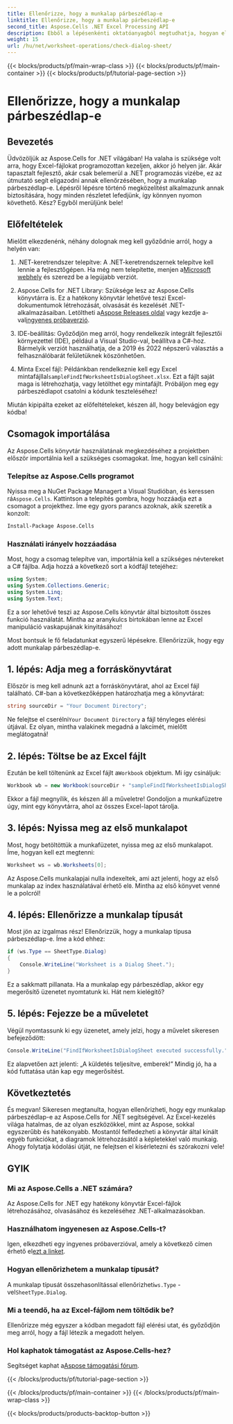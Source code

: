 ```yaml
---
title: Ellenőrizze, hogy a munkalap párbeszédlap-e
linktitle: Ellenőrizze, hogy a munkalap párbeszédlap-e
second_title: Aspose.Cells .NET Excel Processing API
description: Ebből a lépésenkénti oktatóanyagból megtudhatja, hogyan ellenőrizheti, hogy egy munkalap párbeszédlap-e az Aspose.Cells for .NET használatával.
weight: 15
url: /hu/net/worksheet-operations/check-dialog-sheet/
---
```


{{< blocks/products/pf/main-wrap-class >}}
{{< blocks/products/pf/main-container >}}
{{< blocks/products/pf/tutorial-page-section >}}

# Ellenőrizze, hogy a munkalap párbeszédlap-e

## Bevezetés

Üdvözöljük az Aspose.Cells for .NET világában! Ha valaha is szüksége volt arra, hogy Excel-fájlokat programozottan kezeljen, akkor jó helyen jár. Akár tapasztalt fejlesztő, akár csak belemerül a .NET programozás vizébe, ez az útmutató segít eligazodni annak ellenőrzésében, hogy a munkalap párbeszédlap-e. Lépésről lépésre történő megközelítést alkalmazunk annak biztosítására, hogy minden részletet lefedjünk, így könnyen nyomon követhető. Kész? Egyből merüljünk bele!

## Előfeltételek

Mielőtt elkezdenénk, néhány dolognak meg kell győződnie arról, hogy a helyén van:

1.  .NET-keretrendszer telepítve: A .NET-keretrendszernek telepítve kell lennie a fejlesztőgépen. Ha még nem telepítette, menjen a[Microsoft webhely](https://dotnet.microsoft.com/download) és szerezd be a legújabb verziót.

2.  Aspose.Cells for .NET Library: Szüksége lesz az Aspose.Cells könyvtárra is. Ez a hatékony könyvtár lehetővé teszi Excel-dokumentumok létrehozását, olvasását és kezelését .NET-alkalmazásaiban. Letöltheti a[Aspose Releases oldal](https://releases.aspose.com/cells/net/) vagy kezdje a-val[ingyenes próbaverzió](https://releases.aspose.com/).

3. IDE-beállítás: Győződjön meg arról, hogy rendelkezik integrált fejlesztői környezettel (IDE), például a Visual Studio-val, beállítva a C#-hoz. Bármelyik verziót használhatja, de a 2019 és 2022 népszerű választás a felhasználóbarát felületüknek köszönhetően.

4.  Minta Excel fájl: Példánkban rendelkeznie kell egy Excel mintafájllal`sampleFindIfWorksheetIsDialogSheet.xlsx`. Ezt a fájlt saját maga is létrehozhatja, vagy letölthet egy mintafájlt. Próbáljon meg egy párbeszédlapot csatolni a kódunk teszteléséhez!

Miután kipipálta ezeket az előfeltételeket, készen áll, hogy belevágjon egy kódba!

## Csomagok importálása

Az Aspose.Cells könyvtár használatának megkezdéséhez a projektben először importálnia kell a szükséges csomagokat. Íme, hogyan kell csinálni:

### Telepítse az Aspose.Cells programot

 Nyissa meg a NuGet Package Managert a Visual Studióban, és keressen rá`Aspose.Cells`. Kattintson a telepítés gombra, hogy hozzáadja ezt a csomagot a projekthez. Íme egy gyors parancs azoknak, akik szeretik a konzolt:

```bash
Install-Package Aspose.Cells
```

### Használati irányelv hozzáadása

Most, hogy a csomag telepítve van, importálnia kell a szükséges névtereket a C# fájlba. Adja hozzá a következő sort a kódfájl tetejéhez:

```csharp
using System;
using System.Collections.Generic;
using System.Linq;
using System.Text;
```

Ez a sor lehetővé teszi az Aspose.Cells könyvtár által biztosított összes funkció használatát. Mintha az aranykulcs birtokában lenne az Excel manipuláció vaskapujának kinyitásához!

Most bontsuk le fő feladatunkat egyszerű lépésekre. Ellenőrizzük, hogy egy adott munkalap párbeszédlap-e. 

## 1. lépés: Adja meg a forráskönyvtárat

Először is meg kell adnunk azt a forráskönyvtárat, ahol az Excel fájl található. C#-ban a következőképpen határozhatja meg a könyvtárat:

```csharp
string sourceDir = "Your Document Directory";
```

 Ne felejtse el cserélni`Your Document Directory` a fájl tényleges elérési útjával. Ez olyan, mintha valakinek megadná a lakcímét, mielőtt meglátogatná!

## 2. lépés: Töltse be az Excel fájlt

 Ezután be kell töltenünk az Excel fájlt a`Workbook` objektum. Mi így csináljuk:

```csharp
Workbook wb = new Workbook(sourceDir + "sampleFindIfWorksheetIsDialogSheet.xlsx");
```

Ekkor a fájl megnyílik, és készen áll a műveletre! Gondoljon a munkafüzetre úgy, mint egy könyvtárra, ahol az összes Excel-lapot tárolja.

## 3. lépés: Nyissa meg az első munkalapot

Most, hogy betöltöttük a munkafüzetet, nyissa meg az első munkalapot. Íme, hogyan kell ezt megtenni:

```csharp
Worksheet ws = wb.Worksheets[0];
```

Az Aspose.Cells munkalapjai nulla indexeltek, ami azt jelenti, hogy az első munkalap az index használatával érhető el`0`. Mintha az első könyvet venné le a polcról!

## 4. lépés: Ellenőrizze a munkalap típusát

Most jön az izgalmas rész! Ellenőrizzük, hogy a munkalap típusa párbeszédlap-e. Íme a kód ehhez:

```csharp
if (ws.Type == SheetType.Dialog)
{
    Console.WriteLine("Worksheet is a Dialog Sheet.");
}
```

Ez a sakkmatt pillanata. Ha a munkalap egy párbeszédlap, akkor egy megerősítő üzenetet nyomtatunk ki. Hát nem kielégítő?

## 5. lépés: Fejezze be a műveletet

Végül nyomtassunk ki egy üzenetet, amely jelzi, hogy a művelet sikeresen befejeződött:

```csharp
Console.WriteLine("FindIfWorksheetIsDialogSheet executed successfully.");
```

Ez alapvetően azt jelenti: „A küldetés teljesítve, emberek!” Mindig jó, ha a kód futtatása után kap egy megerősítést.

## Következtetés

És megvan! Sikeresen megtanulta, hogyan ellenőrizheti, hogy egy munkalap párbeszédlap-e az Aspose.Cells for .NET segítségével. Az Excel-kezelés világa hatalmas, de az olyan eszközökkel, mint az Aspose, sokkal egyszerűbb és hatékonyabb. Mostantól felfedezheti a könyvtár által kínált egyéb funkciókat, a diagramok létrehozásától a képletekkel való munkaig. Ahogy folytatja kódolási útját, ne felejtsen el kísérletezni és szórakozni vele!

## GYIK

### Mi az Aspose.Cells a .NET számára?  
Az Aspose.Cells for .NET egy hatékony könyvtár Excel-fájlok létrehozásához, olvasásához és kezeléséhez .NET-alkalmazásokban.

### Használhatom ingyenesen az Aspose.Cells-t?  
 Igen, elkezdheti egy ingyenes próbaverzióval, amely a következő címen érhető el[ezt a linket](https://releases.aspose.com/).

### Hogyan ellenőrizhetem a munkalap típusát?  
 A munkalap típusát összehasonlítással ellenőrizheti`ws.Type` -vel`SheetType.Dialog`.

### Mi a teendő, ha az Excel-fájlom nem töltődik be?  
Ellenőrizze még egyszer a kódban megadott fájl elérési utat, és győződjön meg arról, hogy a fájl létezik a megadott helyen.

### Hol kaphatok támogatást az Aspose.Cells-hez?  
 Segítséget kaphat a[Aspose támogatási fórum](https://forum.aspose.com/c/cells/9).

{{< /blocks/products/pf/tutorial-page-section >}}

{{< /blocks/products/pf/main-container >}}
{{< /blocks/products/pf/main-wrap-class >}}

{{< blocks/products/products-backtop-button >}}
